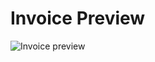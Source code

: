 # Invoice Preview
![Invoice preview](https://user-images.githubusercontent.com/112455924/207838428-4be3f523-6053-4306-9e1a-5ee9b6d5be0e.png)
